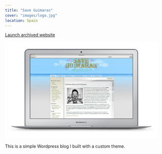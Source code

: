 ```yaml
---
title: "Save Guimaras"
cover: "images/logo.jpg"
location: Spain
---
```


<p class="work-links">
<a class="btn icon icon-external" href="http://saveguimaras.herokuapp.com" target="_blank">Launch archived website</a>
</p>

![](./images/1.jpg)

This is a simple Wordpress blog I built with a custom theme.
